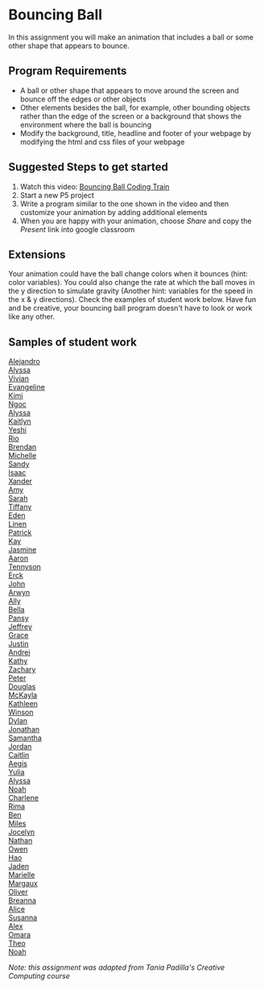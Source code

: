 Bouncing Ball
===============

In this assignment you will make an animation that includes a ball or some other shape that appears to bounce.

Program Requirements
--------------------
+ A ball or other shape that appears to move around the screen and bounce off the edges or other objects
+ Other elements besides the ball, for example, other bounding objects rather than the edge of the screen or a background that shows the environment where the ball is bouncing
+ Modify the background, title, headline and footer of your webpage by modifying the html and css files of your webpage

Suggested Steps to get started
------------------------------
1. Watch this video: [Bouncing Ball Coding Train](https://www.youtube.com/watch?v=LO3Awjn_gyU)   
2. Start a new P5 project
3. Write a program similar to the one shown in the video and then customize your animation by adding additional elements
4. When you are happy with your animation, choose *Share* and copy the *Present* link into google classroom

Extensions
----------
Your animation could have the ball change colors when it bounces (hint: color variables). You could also change the rate at which the ball moves in the y direction to simulate gravity (Another hint: variables for the speed in the x & y directions). Check the examples of student work below. Have fun and be creative, your bouncing ball program doesn't have to look or work like any other.


Samples of student work
------------------------
[Alejandro](https://preview.p5js.org/alaguilar5/present/o79DiHb6J)   
[Alyssa](https://preview.p5js.org/alagudelo/present/N14hTAQQ5)   
[Vivian](https://preview.p5js.org/viliu2/present/TNhA7lKod)   
[Evangeline](https://preview.p5js.org/evchien/present/qgJ-Vh9TR)   
[Kimi](https://preview.p5js.org/kinorway/present/oOmR1pTnw)   
[Ngoc](https://preview.p5js.org/ngtran/present/_SXLlvoJF)   
[Alyssa](https://preview.p5js.org/almagtoto-diaz/present/4wkRY1jaj)   
[Kaitlyn](https://preview.p5js.org/kaluu/present/ZkYxSnvoN)   
[Yeshi](https://preview.p5js.org/yesherpa/present/5sFopD2fA)   
[Rio](https://preview.p5js.org/rihaile/present/gxDqxr8Xj)   
[Brendan](https://preview.p5js.org/brkanaley/present/YEVqLBYdW)   
[Michelle](https://preview.p5js.org/milam4/present/bhohtTEyA)   
[Sandy](https://preview.p5js.org/satam2/present/jeMfbh5Hn)   
[Isaac](https://preview.p5js.org/ischu/present/aCTr0YRU5)   
[Xander](https://preview.p5js.org/xadelbosque/present/8azmZ8XRT)   
[Amy](https://preview.p5js.org/amhuang4/present/yJsBdtnsW)   
[Sarah](https://preview.p5js.org/sahuang/present/ByhGcmv20)   
[Tiffany](https://preview.p5js.org/ticaballero/present/dfU3Dz3HQ)   
[Eden](https://preview.p5js.org/edhuang7/present/AzRJdcGeEO)   
[Linen](https://preview.p5js.org/lifeng/present/pngvkqcHJ)   
[Patrick](https://preview.p5js.org/payao/present/mHSsS68vW)   
[Kay](https://preview.p5js.org/kafriel-asay/present/GaC4UMVMs)   
[Jasmine](https://preview.p5js.org/jaguan4/present/_f3hBMGWe)   
[Aaron](https://preview.p5js.org/aahill1/present/y8610-ivQ)   
[Tennyson](https://preview.p5js.org/Tennyson/present/b1DctfP2w)   
[Erck](https://preview.p5js.org/erchan8/present/kJZO4__5E)   
[John](https://preview.p5js.org/joieng/present/Uj4ig8bun)   
[Arwyn](https://preview.p5js.org/arbenitez/present/DgnQGUQT9)   
[Ally](https://preview.p5js.org/alzhao/present/oyhvisAz2)   
[Bella](https://preview.p5js.org/bejayanti/present/4KmMzzzmL)   
[Pansy](https://preview.p5js.org/pakuang/present/4t4XnhUm3)   
[Jeffrey](https://preview.p5js.org/JeffreyLin/present/aKPgGCdg69)   
[Grace](https://preview.p5js.org/grhuang/present/DyOJMtKQ2)   
[Justin](https://preview.p5js.org/julin2/present/kxNecH1-O)   
[Andrei](https://preview.p5js.org/anliterato/present/q9saH4RPQ)   
[Kathy](https://preview.p5js.org/kalo/present/U4RSEx6I0)   
[Zachary](https://preview.p5js.org/zabernard/present/i58YEj0F_)   
[Peter](https://preview.p5js.org/n_ll/present/Y_ZihxjU0)   
[Douglas](https://preview.p5js.org/dolwin/present/ZmypFxkL9)   
[McKayla](https://preview.p5js.org/mcma/present/RcwyC9WDul)   
[Kathleen](https://preview.p5js.org/kaban/present/Pk6Kvx1lJ)   
[Winson](https://preview.p5js.org/wiyu6/present/UdlEAftXV)   
[Dylan](https://editor.p5js.org/dyvo/full/gqMxRf0BG)   
[Jonathan](https://preview.p5js.org/jolouie1/present/f3AV8-j5C)   
[Samantha](https://preview.p5js.org/sasandal/present/YQQdpRHhU)   
[Jordan](https://preview.p5js.org/jong9/present/rGT-Qxme5)   
[Caitlin](https://preview.p5js.org/caheery/present/w8e1sXxwG)   
[Aegis](https://preview.p5js.org/aedudics/present/YEAgHjnR_)   
[Yulia](https://preview.p5js.org/Yuli4.n/present/k2LbapAgp)   
[Alyssa](https://preview.p5js.org/ALJOW/present/SJt7Kmyr1)   
[Noah](https://preview.p5js.org/BiZaark/present/Zqhj_w0ir)   
[Charlene](https://preview.p5js.org/chwu17/present/ym03VHc28)   
[Rima](https://preview.p5js.org/rimiah/present/_cG8UHpbG)   
[Ben](https://preview.p5js.org/BeWill/present/YNnCTvMlb)   
[Miles](https://preview.p5js.org/mirehling/present/0w1qsp_LF)   
[Jocelyn](https://preview.p5js.org/jocelynpang/present/wFT1vaZsL)   
[Nathan](https://preview.p5js.org/nanguyen4/present/tuInpv8Sl)   
[Owen](https://preview.p5js.org/owsheetz/present/UDfu6HKHa)   
[Hao](https://preview.p5js.org/hatang/present/FjcRzDNov)   
[Jaden](https://preview.p5js.org/jalee13/present/5YEwmyfMOc)   
[Marielle](https://preview.p5js.org/maguinto/present/dfnYRVZto)   
[Margaux](https://preview.p5js.org/Mabarahonaventura/present/aWRQYO13S)   
[Oliver](https://preview.p5js.org/Oliver312/present/kLQnF-11c)   
[Breanna](https://preview.p5js.org/brlew1/present/BOkjj1gEM)   
[Alice](https://preview.p5js.org/alliang/present/MzNtdZCCP)   
[Susanna](https://preview.p5js.org/susannango/present/GrgiEfc1E)   
[Alex](https://preview.p5js.org/alohlenschlager/present/LMHEjhp3i)   
[Omara](https://preview.p5js.org/omrosenfeld/present/fy6V25W8L)   
[Theo](https://preview.p5js.org/thruefli/present/_LtHmVfHD)   
[Noah](https://preview.p5js.org/nospirn/present/gyVgn6po1)   


*Note: this assignment was adapted from Tania Padilla's Creative Computing course*
